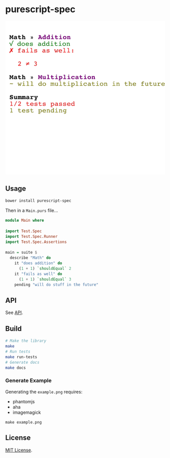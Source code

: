 # purescript-spec

![Example](example.png)

## Usage

```bash
bower install purescript-spec
```

Then in a `Main.purs` file...

```purescript
module Main where

import Test.Spec
import Test.Spec.Runner
import Test.Spec.Assertions

main = suite $
  describe "Math" do
    it "does addition" do
      (1 + 1) `shouldEqual` 2
    it "fails as well" do
      (1 + 1) `shouldEqual` 3
    pending "will do stuff in the future"
```

## API

See [API](API.md).

## Build

```bash
# Make the library
make
# Run tests
make run-tests
# Generate docs
make docs
```

### Generate Example

Generating the `example.png` requires:

* phantomjs
* aha
* imagemagick

```
make example.png
```

## License

[MIT License](LICENSE.md).
